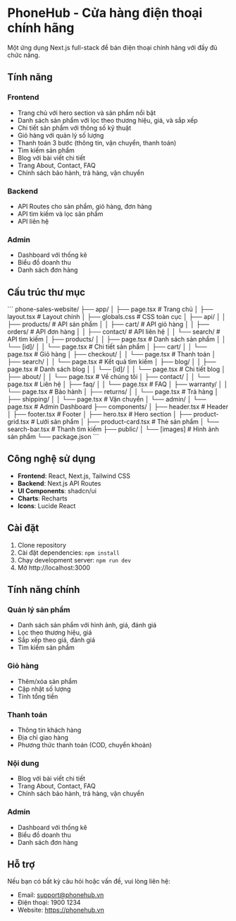 # PhoneHub - Cửa hàng điện thoại chính hãng

Một ứng dụng Next.js full-stack để bán điện thoại chính hãng với đầy đủ chức năng.

## Tính năng

### Frontend
- Trang chủ với hero section và sản phẩm nổi bật
- Danh sách sản phẩm với lọc theo thương hiệu, giá, và sắp xếp
- Chi tiết sản phẩm với thông số kỹ thuật
- Giỏ hàng với quản lý số lượng
- Thanh toán 3 bước (thông tin, vận chuyển, thanh toán)
- Tìm kiếm sản phẩm
- Blog với bài viết chi tiết
- Trang About, Contact, FAQ
- Chính sách bảo hành, trả hàng, vận chuyển

### Backend
- API Routes cho sản phẩm, giỏ hàng, đơn hàng
- API tìm kiếm và lọc sản phẩm
- API liên hệ

### Admin
- Dashboard với thống kê
- Biểu đồ doanh thu
- Danh sách đơn hàng

## Cấu trúc thư mục

\`\`\`
phone-sales-website/
├── app/
│   ├── page.tsx                 # Trang chủ
│   ├── layout.tsx               # Layout chính
│   ├── globals.css              # CSS toàn cục
│   ├── api/
│   │   ├── products/            # API sản phẩm
│   │   ├── cart/                # API giỏ hàng
│   │   ├── orders/              # API đơn hàng
│   │   ├── contact/             # API liên hệ
│   │   └── search/              # API tìm kiếm
│   ├── products/
│   │   ├── page.tsx             # Danh sách sản phẩm
│   │   └── [id]/
│   │       └── page.tsx         # Chi tiết sản phẩm
│   ├── cart/
│   │   └── page.tsx             # Giỏ hàng
│   ├── checkout/
│   │   └── page.tsx             # Thanh toán
│   ├── search/
│   │   └── page.tsx             # Kết quả tìm kiếm
│   ├── blog/
│   │   ├── page.tsx             # Danh sách blog
│   │   └── [id]/
│   │       └── page.tsx         # Chi tiết blog
│   ├── about/
│   │   └── page.tsx             # Về chúng tôi
│   ├── contact/
│   │   └── page.tsx             # Liên hệ
│   ├── faq/
│   │   └── page.tsx             # FAQ
│   ├── warranty/
│   │   └── page.tsx             # Bảo hành
│   ├── returns/
│   │   └── page.tsx             # Trả hàng
│   ├── shipping/
│   │   └── page.tsx             # Vận chuyển
│   └── admin/
│       └── page.tsx             # Admin Dashboard
├── components/
│   ├── header.tsx               # Header
│   ├── footer.tsx               # Footer
│   ├── hero.tsx                 # Hero section
│   ├── product-grid.tsx         # Lưới sản phẩm
│   ├── product-card.tsx         # Thẻ sản phẩm
│   └── search-bar.tsx           # Thanh tìm kiếm
├── public/
│   └── [images]                 # Hình ảnh sản phẩm
└── package.json
\`\`\`

## Công nghệ sử dụng

- **Frontend**: React, Next.js, Tailwind CSS
- **Backend**: Next.js API Routes
- **UI Components**: shadcn/ui
- **Charts**: Recharts
- **Icons**: Lucide React

## Cài đặt

1. Clone repository
2. Cài đặt dependencies: `npm install`
3. Chạy development server: `npm run dev`
4. Mở http://localhost:3000

## Tính năng chính

### Quản lý sản phẩm
- Danh sách sản phẩm với hình ảnh, giá, đánh giá
- Lọc theo thương hiệu, giá
- Sắp xếp theo giá, đánh giá
- Tìm kiếm sản phẩm

### Giỏ hàng
- Thêm/xóa sản phẩm
- Cập nhật số lượng
- Tính tổng tiền

### Thanh toán
- Thông tin khách hàng
- Địa chỉ giao hàng
- Phương thức thanh toán (COD, chuyển khoản)

### Nội dung
- Blog với bài viết chi tiết
- Trang About, Contact, FAQ
- Chính sách bảo hành, trả hàng, vận chuyển

### Admin
- Dashboard với thống kê
- Biểu đồ doanh thu
- Danh sách đơn hàng

## Hỗ trợ

Nếu bạn có bất kỳ câu hỏi hoặc vấn đề, vui lòng liên hệ:
- Email: support@phonehub.vn
- Điện thoại: 1900 1234
- Website: https://phonehub.vn
